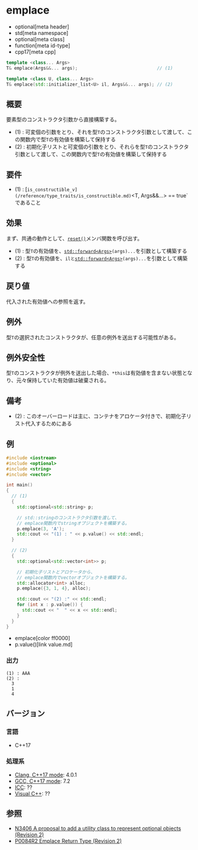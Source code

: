 # emplace
* optional[meta header]
* std[meta namespace]
* optional[meta class]
* function[meta id-type]
* cpp17[meta cpp]

```cpp
template <class... Args>
T& emplace(Args&&... args);                              // (1)

template <class U, class... Args>
T& emplace(std::initializer_list<U> il, Args&&... args); // (2)
```

## 概要
要素型のコンストラクタ引数から直接構築する。

- (1) : 可変個の引数をとり、それを型`T`のコンストラクタ引数として渡して、この関数内で型`T`の有効値を構築して保持する
- (2) : 初期化子リストと可変個の引数をとり、それらを型`T`のコンストラクタ引数として渡して、この関数内で型`T`の有効値を構築して保持する


## 要件
- (1) : [`is_constructible_v](/reference/type_traits/is_constructible.md)`<T, Args&&...> == true`であること


## 効果
まず、共通の動作として、[`reset()`](reset.md)メンバ関数を呼び出す。

- (1) : 型`T`の有効値を、[`std::forward<Args>`](/reference/utility/forward.md)`(args)...`を引数として構築する
- (2) : 型`T`の有効値を、`ilと`[`std::forward<Args>`](/reference/utility/forward.md)`(args)...`を引数として構築する


## 戻り値
代入された有効値への参照を返す。


## 例外
型`T`の選択されたコンストラクタが、任意の例外を送出する可能性がある。


## 例外安全性
型`T`のコンストラクタが例外を送出した場合、`*this`は有効値を含まない状態となり、元々保持していた有効値は破棄される。


## 備考
- (2) : このオーバーロードは主に、コンテナをアロケータ付きで、初期化子リスト代入するためにある


## 例
```cpp
#include <iostream>
#include <optional>
#include <string>
#include <vector>

int main()
{
  // (1)
  {
    std::optional<std::string> p;

    // std::stringのコンストラクタ引数を渡して、
    // emplace関数内でstringオブジェクトを構築する。
    p.emplace(3, 'A');
    std::cout << "(1) : " << p.value() << std::endl;
  }

  // (2)
  {
    std::optional<std::vector<int>> p;

    // 初期化子リストとアロケータから、
    // emplace関数内でvectorオブジェクトを構築する。
    std::allocator<int> alloc;
    p.emplace({3, 1, 4}, alloc);

    std::cout << "(2) :" << std::endl;
    for (int x : p.value()) {
      std::cout << "  " << x << std::endl;
    }
  }
}
```
* emplace[color ff0000]
* p.value()[link value.md]

### 出力
```
(1) : AAA
(2) :
  3
  1
  4
```

## バージョン
### 言語
- C++17

### 処理系
- [Clang, C++17 mode](/implementation.md#clang): 4.0.1
- [GCC, C++17 mode](/implementation.md#gcc): 7.2
- [ICC](/implementation.md#icc): ??
- [Visual C++](/implementation.md#visual_cpp): ??


## 参照
- [N3406 A proposal to add a utility class to represent optional objects (Revision 2)](http://www.open-std.org/jtc1/sc22/wg21/docs/papers/2012/n3406.html)
- [P0084R2 Emplace Return Type (Revision 2)](http://www.open-std.org/jtc1/sc22/wg21/docs/papers/2016/p0084r2.pdf)
